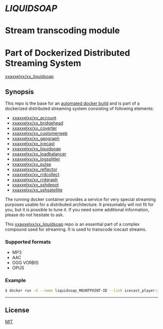 # ***LIQUIDSOAP***
# Stream transcoding module
# Part of Dockerized Distributed Streaming System

[xxaxxelxx/xx_liquidsoap](https://index.docker.io/u/xxaxxelxx/xx_liquidsoap/)

## Synopsis
This repo is the base for an [automated docker build](https://hub.docker.com/r/xxaxxelxx/xx_liquidsoap/) and is part of a dockerized distributed streaming system consisting of following elements:
* [xxaxxelxx/xx_account](https://github.com/xxaxxelxx/xx_account)
* [xxaxxelxx/xx_bridgehead](https://github.com/xxaxxelxx/xx_bridgehead)
* [xxaxxelxx/xx_coverter](https://github.com/xxaxxelxx/xx_liquidsoap)
* [xxaxxelxx/xx_customerweb](https://github.com/xxaxxelxx/xx_customerweb)
* [xxaxxelxx/xx_geograph](https://github.com/xxaxxelxx/xx_geograph)
* [xxaxxelxx/xx_icecast](https://github.com/xxaxxelxx/xx_icecast)
* [xxaxxelxx/xx_liquidsoap](https://github.com/xxaxxelxx/xx_liquidsoap)
* [xxaxxelxx/xx_loadbalancer](https://github.com/xxaxxelxx/xx_loadbalancer)
* [xxaxxelxx/xx_logsplitter](https://github.com/xxaxxelxx/xx_logsplitter)
* [xxaxxelxx/xx_pulse](https://github.com/xxaxxelxx/xx_pulse)
* [xxaxxelxx/xx_reflector](https://github.com/xxaxxelxx/xx_reflector)
* [xxaxxelxx/xx_rrdcollect](https://github.com/xxaxxelxx/xx_rrdcollect)
* [xxaxxelxx/xx_rrdgraph](https://github.com/xxaxxelxx/xx_rrdgraph)
* [xxaxxelxx/xx_sshdepot](https://github.com/xxaxxelxx/xx_sshdepot)
* [xxaxxelxx/xx_sshsatellite](https://github.com/xxaxxelxx/xx_sshsatellite)

The running docker container provides a service for very special streaming purposes usable for a distributed architecture.
It presumably will not fit for you, but it is possible to tune it. If you need some additional information, please do not hesitate to ask.

This [xxaxxelxx/xx_liquidsoap](https://hub.docker.com/r/xxaxxelxx/xx_liquidsoap/) repo is an essential part of a complex compound used for streaming.
It is used to transcode icecast streams.

### Supported formats
* MP3
* AAC
* OGG VORBIS
* OPUS

### Example
```bash
$ docker run -d --name liquidsoap_MOUNTPOINT-ID --link icecast_player:icplayer --restart=always xxaxxelxx/xx_liquidsoap MOUNTPOINT-ID
```
***

## License

[MIT](https://github.com/xxaxxelxx/xx_Liquidsoap/blob/master/LICENSE.md)
